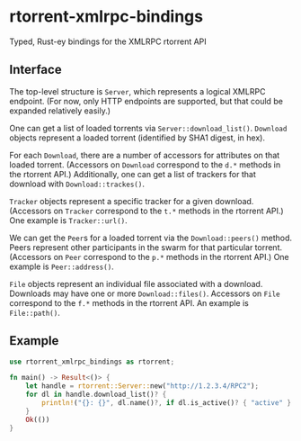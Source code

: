 # rtorrent-xmlrpc-bindings
Typed, Rust-ey bindings for the XMLRPC rtorrent API

## Interface

The top-level structure is `Server`, which represents a logical
XMLRPC endpoint.  (For now, only HTTP endpoints are supported, but that
could be expanded relatively easily.)

One can get a list of loaded torrents via `Server::download_list()`.
`Download` objects represent a loaded torrent (identified by SHA1
digest, in hex).

For each `Download`, there are a number of accessors for attributes on
that loaded torrent.  (Accessors on `Download` correspond to the `d.*`
methods in the rtorrent API.)  Additionally, one can get a list of
trackers for that download with `Download::trackes()`.

`Tracker` objects represent a specific tracker for
a given download.  (Accessors on `Tracker` correspond to the
`t.*` methods in the rtorrent API.)  One example is
`Tracker::url()`.

We can get the `Peer`s for a loaded torrent via the
`Download::peers()` method.  Peers represent other participants in the
swarm for that particular torrent.  (Accessors on `Peer` correspond to
the `p.*` methods in the rtorrent API.)  One example is
`Peer::address()`.

`File` objects represent an individual file associated with a download.
Downloads may have one or more `Download::files()`.  Accessors on `File`
correspond to the `f.*` methods in the rtorrent API.  An example is
`File::path()`.

## Example

```rust
use rtorrent_xmlrpc_bindings as rtorrent;

fn main() -> Result<()> {
    let handle = rtorrent::Server::new("http://1.2.3.4/RPC2");
    for dl in handle.download_list()? {
        println!("{}: {}", dl.name()?, if dl.is_active()? { "active" } else { "inactive" });
    }
    Ok(())
}
```

